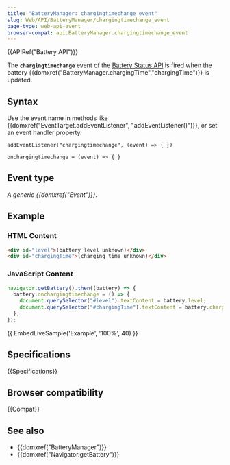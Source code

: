 ```yaml
---
title: "BatteryManager: chargingtimechange event"
slug: Web/API/BatteryManager/chargingtimechange_event
page-type: web-api-event
browser-compat: api.BatteryManager.chargingtimechange_event
---
```


{{APIRef("Battery API")}}

The **`chargingtimechange`** event of the [Battery Status API](/en-US/docs/Web/API/Battery_Status_API) is fired when the battery {{domxref("BatteryManager.chargingTime","chargingTime")}} is updated.

## Syntax

Use the event name in methods like {{domxref("EventTarget.addEventListener", "addEventListener()")}}, or set an event handler property.

```js-nolint
addEventListener("chargingtimechange", (event) => { })

onchargingtimechange = (event) => { }
```

## Event type

_A generic {{domxref("Event")}}._

## Example

### HTML Content

```html
<div id="level">(battery level unknown)</div>
<div id="chargingTime">(charging time unknown)</div>
```

### JavaScript Content

```js
navigator.getBattery().then((battery) => {
  battery.onchargingtimechange = () => {
    document.querySelector("#level").textContent = battery.level;
    document.querySelector("#chargingTime").textContent = battery.chargingTime;
  };
});
```

{{ EmbedLiveSample('Example', '100%', 40) }}

## Specifications

{{Specifications}}

## Browser compatibility

{{Compat}}

## See also

- {{domxref("BatteryManager")}}
- {{domxref("Navigator.getBattery")}}

